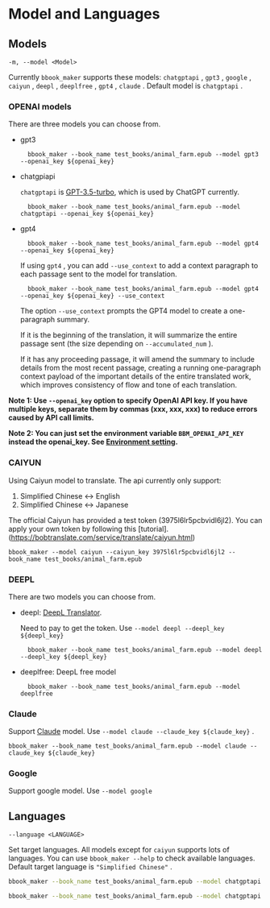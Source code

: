 # Model and Languages
## Models
`-m, --model <Model>` <br>

Currently `bbook_maker` supports these models: `chatgptapi` , `gpt3` , `google` , `caiyun` , `deepl` , `deeplfree` , `gpt4` , `claude` .
Default model is `chatgptapi` . 

### OPENAI models

There are three models you can choose from.

* gpt3

    

        bbook_maker --book_name test_books/animal_farm.epub --model gpt3 --openai_key ${openai_key}

    

* chatgpiapi


    `chatgptapi` is [GPT-3.5-turbo](https://openai.com/blog/introducing-chatgpt-and-whisper-apis), which is used by ChatGPT currently.

        bbook_maker --book_name test_books/animal_farm.epub --model chatgptapi --openai_key ${openai_key}

* gpt4

    

        bbook_maker --book_name test_books/animal_farm.epub --model gpt4 --openai_key ${openai_key}

    If using `gpt4` , you can add `--use_context` to add a context paragraph to each passage sent to the model for translation.

  

            
        bbook_maker --book_name test_books/animal_farm.epub --model gpt4 --openai_key ${openai_key} --use_context

    The option `--use_context` prompts the GPT4 model to create a one-paragraph summary. 

    

    If it is the beginning of the translation, it will summarize the entire passage sent (the size depending on `--accumulated_num` ).

    

    If it has any proceeding passage, it will amend the summary to include details from the most recent passage, creating a running one-paragraph context payload of the important details of the entire translated work, which improves consistency of flow and tone of each translation.

**Note 1: Use `--openai_key` option to specify OpenAI API key. If you have multiple keys, separate them by commas (xxx, xxx, xxx) to reduce errors caused by API call limits.**

**Note 2: You can just set the environment variable `BBM_OPENAI_API_KEY` instead the openai_key. See [Environment setting](settings.md).**

### CAIYUN 

Using Caiyun model to translate. The api currently only support: 

        

1. Simplified Chinese <-> English
2. Simplified Chinese <-> Japanese

The official Caiyun has provided a test token (3975l6lr5pcbvidl6jl2). You can apply your own token by following this [tutorial].(https://bobtranslate.com/service/translate/caiyun.html)

            
    bbook_maker --model caiyun --caiyun_key 3975l6lr5pcbvidl6jl2 --book_name test_books/animal_farm.epub

### DEEPL

There are two models you can choose from.

    

* deepl: [DeepL Translator](https://rapidapi.com/splintPRO/api/dpl-translator). <br>

    

    Need to pay to get the token. Use `--model deepl --deepl_key ${deepl_key}`

        

        bbook_maker --book_name test_books/animal_farm.epub --model deepl --deepl_key ${deepl_key}

        

* deeplfree: DeepL free model

        

        bbook_maker --book_name test_books/animal_farm.epub --model deeplfree

### Claude

Support [Claude](https://console.anthropic.com/docs) model. Use `--model claude --claude_key ${claude_key}` .

    bbook_maker --book_name test_books/animal_farm.epub --model claude --claude_key ${claude_key}
            
            

### Google

Support google model. Use `--model google`

## Languages
`--language <LANGUAGE>` <br>

Set target languages. All models except for `caiyun` supports lots of languages. You can use `bbook_maker --help` to check available languages. Default target language is `"Simplified Chinese"` .

```sh
bbook_maker --book_name test_books/animal_farm.epub --model chatgptapi --openai_key ${openai_key} --language ja
```

```sh
bbook_maker --book_name test_books/animal_farm.epub --model chatgptapi --openai_key ${openai_key} --language "Simplified Chinese"
```